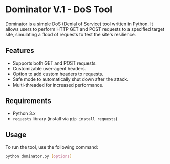 # Dominator V.1 -  DoS Tool

Dominator is a simple DoS (Denial of Service) tool written in Python. It allows users to perform HTTP GET and POST requests to a specified target site, simulating a flood of requests to test the site's resilience.

## Features

- Supports both GET and POST requests.
- Customizable user-agent headers.
- Option to add custom headers to requests.
- Safe mode to automatically shut down after the attack.
- Multi-threaded for increased performance.

## Requirements

- Python 3.x
- `requests` library (install via `pip install requests`)

## Usage

To run the tool, use the following command:

```bash
python dominator.py [options]
